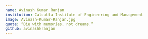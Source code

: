 ```yaml
---
name: Avinash Kumar Ranjan
institution: Calcutta Institute of Engineering and Management 
image: Avinash-Kumar-Ranjan.jpg
quote: “Die with memories, not dreams.”
github: avinashkranjan
---
```

